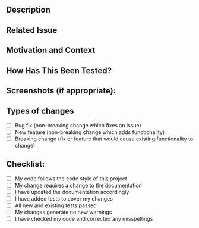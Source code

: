 ## Description
<!--- Describe your changes in detail -->

## Related Issue
<!--- Please link to the issue here -->
<!--- If no issue exists, please create one -->

## Motivation and Context
<!--- Why is this change required? What problem does it solve? -->

## How Has This Been Tested?
<!--- Please describe how you tested your changes -->
<!--- Include details of your testing environment -->

## Screenshots (if appropriate):

## Types of changes
<!--- What types of changes does your code introduce? Put an `x` in all the boxes that apply: -->
- [ ] Bug fix (non-breaking change which fixes an issue)
- [ ] New feature (non-breaking change which adds functionality)
- [ ] Breaking change (fix or feature that would cause existing functionality to change)

## Checklist:
<!--- Go over all the following points, and put an `x` in all the boxes that apply. -->
- [ ] My code follows the code style of this project
- [ ] My change requires a change to the documentation
- [ ] I have updated the documentation accordingly
- [ ] I have added tests to cover my changes
- [ ] All new and existing tests passed
- [ ] My changes generate no new warnings
- [ ] I have checked my code and corrected any misspellings 
